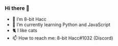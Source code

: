 ### Hi there 👋

- 🔭 I’m 8-bit Hacc
- 🌱 I’m currently learning Python and JavaScript
- 🐈 I like cats
- 📫 How to reach me: 8-bit Hacc#1032 (Discord)
